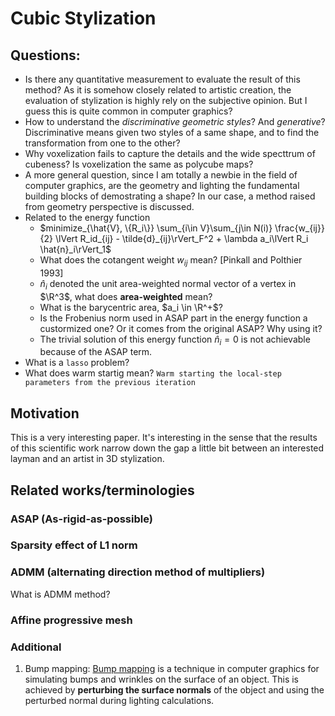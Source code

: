 # Cubic Stylization

## Questions:
* Is there any quantitative measurement to evaluate the result of this method? As it is somehow closely related to artistic creation, the evaluation of stylization is highly rely on the subjective opinion. But I guess this is quite common in computer graphics?
* How to understand the *discriminative geometric styles*? And *generative*? Discriminative means given two styles of a same shape, and to find the transformation from one to the other?
* Why voxelization fails to capture the details and the wide specttrum of cubeness? Is voxelization the same as polycube maps?
* A more general question, since I am totally a newbie in the field of computer graphics, are the geometry and lighting the fundamental building blocks of demostrating a shape? In our case, a method raised from geometry perspective is discussed.
* Related to the energy function
  * $minimize_{\hat{V}, \{R_i\}} \sum_{i\in V}\sum_{j\in N(i)} \frac{w_{ij}}{2} \lVert R_id_{ij} - \tilde{d}_{ij}\rVert_F^2 + \lambda a_i\lVert R_i \hat{n}_i\rVert_1$
  * What does the cotangent weight $w_{ij}$ mean? [Pinkall and Polthier 1993]
  * $\hat{n}_i$ denoted the unit area-weighted normal vector of a vertex in $\R^3$, what does **area-weighted** mean?
  * What is the barycentric area, $a_i \in \R^+$?
  * Is the Frobenius norm used in ASAP part in the energy function a custormized one? Or it comes from the original ASAP? Why using it?
  * The trivial solution of this energy function $\hat{n}_i = 0$ is not achievable because of the ASAP term.
* What is a `lasso` problem?
* What does warm startig mean? `Warm starting the local-step parameters from the previous iteration` 

## Motivation
This is a very interesting paper. It's interesting in the sense that the results of this scientific work narrow down the gap a little bit between an interested layman and an artist in 3D stylization. 

## Related works/terminologies
### ASAP (As-rigid-as-possible)

### Sparsity effect of L1 norm

### ADMM (alternating direction method of multipliers)
What is ADMM method?

### Affine progressive mesh

### Additional 
1. Bump mapping: [Bump mapping](https://en.wikipedia.org/wiki/Bump_mapping) is a technique in computer graphics for simulating bumps and wrinkles on the surface of an object. This is achieved by **perturbing the surface normals** of the object and using the perturbed normal during lighting calculations.